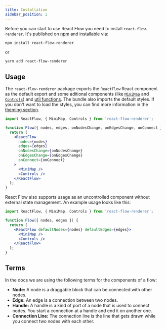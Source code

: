 ```yaml
---
title: Installation
sidebar_position: 1
---
```


Before you can start to use React Flow you need to install `react-flow-renderer`. It's published on [npm](https://www.npmjs.com/package/react-flow-renderer) and installable via:

```bash
npm install react-flow-renderer
```

or

```bash
yarn add react-flow-renderer
```

## Usage

The `react-flow-renderer` package exports the `ReactFlow` React component as the default export and some aditional components (like [`MiniMap`](/docs/api/plugin-components/minimap) and [`Controls`](/docs/api/plugin-components/controls)) and [util functions](/docs/api/graph-utils). The bundle also imports the default styles. If you don't want to load the styles, you can find more information in the [theming section](/docs/guides/theming).

```jsx
import ReactFlow, { MiniMap, Controls } from 'react-flow-renderer';

function Flow({ nodes, edges, onNodesChange, onEdgesChange, onConnect }) {
  return (
    <ReactFlow
      nodes={nodes}
      edges={edges}
      onNodesChange={onNodesChange}
      onEdgesChange={onEdgesChange}
      onConnect={onConnect}
    >
      <MiniMap />
      <Controls />
    </ReactFlow>
  );
}
```

React Flow also supports usage as an uncontrolled component without external state management. An example usage looks like this:

```jsx
import ReactFlow, { MiniMap, Controls } from 'react-flow-renderer';

function Flow({ nodes, edges }) {
  return (
    <ReactFlow defaultNodes={nodes} defaultEdges={edges}>
      <MiniMap />
      <Controls />
    </ReactFlow>
  );
}
```

## Terms

In the docs we are using the following terms for the components of a flow:

- **Node:** A node is a draggable block that can be connected with other nodes.
- **Edge:** An edge is a connection between two nodes.
- **Handle:** A handle is a kind of port of a node that is used to connect nodes. You start a connection at a handle and end it on another one.
- **Connection Line:** The connection line is the line that gets drawn while you connect two nodes with each other.
